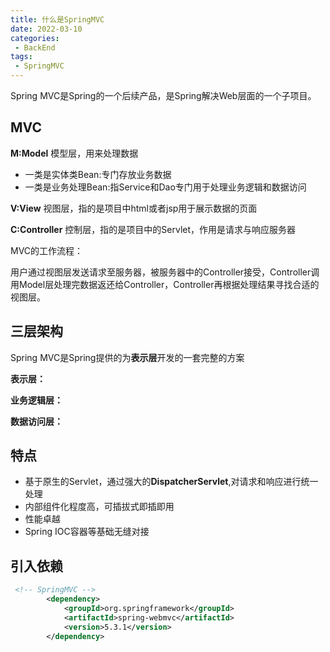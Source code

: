 ```yaml
---
title: 什么是SpringMVC
date: 2022-03-10
categories:
 - BackEnd
tags:
 - SpringMVC
---
```


Spring MVC是Spring的一个后续产品，是Spring解决Web层面的一个子项目。



## MVC

**M:Model** 模型层，用来处理数据

* 一类是实体类Bean:专门存放业务数据
* 一类是业务处理Bean:指Service和Dao专门用于处理业务逻辑和数据访问

**V:View** 视图层，指的是项目中html或者jsp用于展示数据的页面

**C:Controller** 控制层，指的是项目中的Servlet，作用是请求与响应服务器

MVC的工作流程：

用户通过视图层发送请求至服务器，被服务器中的Controller接受，Controller调用Model层处理完数据返还给Controller，Controller再根据处理结果寻找合适的视图层。



## 三层架构

Spring MVC是Spring提供的为**表示层**开发的一套完整的方案

**表示层：**

**业务逻辑层：**

**数据访问层：**



## 特点

* 基于原生的Servlet，通过强大的**DispatcherServlet**,对请求和响应进行统一处理
* 内部组件化程度高，可插拔式即插即用
* 性能卓越
* Spring IOC容器等基础无缝对接



 ## 引入依赖

```xml
 <!-- SpringMVC -->
        <dependency>
            <groupId>org.springframework</groupId>
            <artifactId>spring-webmvc</artifactId>
            <version>5.3.1</version>
        </dependency>
```

